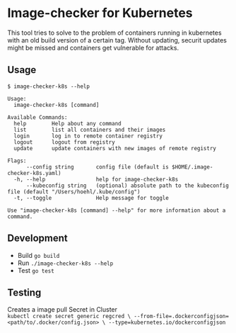 # Image-checker for Kubernetes
This tool tries to solve to the problem of containers running in kubernetes with an old build version of a certain tag. Without updating, securit updates might be missed and containers get vulnerable for attacks.

## Usage
```
$ image-checker-k8s --help

Usage:
  image-checker-k8s [command]

Available Commands:
  help        Help about any command
  list        list all containers and their images
  login       log in to remote container registry
  logout      logout from registry
  update      update containers with new images of remote registry

Flags:
      --config string       config file (default is $HOME/.image-checker-k8s.yaml)
  -h, --help                help for image-checker-k8s
      --kubeconfig string   (optional) absolute path to the kubeconfig file (default "/Users/hoehl/.kube/config")
  -t, --toggle              Help message for toggle

Use "image-checker-k8s [command] --help" for more information about a command.
```

## Development
- Build `go build`
- Run `./image-checker-k8s --help`
- Test `go test`

## Testing
Creates a image pull Secret in Cluster\
`kubectl create secret generic regcred \
--from-file=.dockerconfigjson=<path/to/.docker/config.json> \
--type=kubernetes.io/dockerconfigjson`
